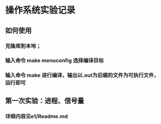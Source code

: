 # 操作系统实验记录
## 如何使用
### 克隆库到本地；
### 输入命令 make menuconfig 选择编译目标
### 输入命令 make 进行编译，输出以.out为后缀的文件为可执行文件，运行即可
## 第一次实验：进程、信号量
### 详细内容见e1/Readme.md